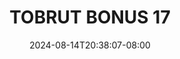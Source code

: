 --- 
title: "TOBRUT BONUS 17"
description: "  bokeh TOBRUT BONUS 17 dood full baru"
date: 2024-08-14T20:38:07-08:00
file_code: "d08893u8n6t1"
draft: false
cover: "xb3ha1gbjs2ik0h5.jpg"
tags: ["TOBRUT", "BONUS", "bokep-indo", "bokep-viral", "bokep-ig"]
length: 80
fld_id: "1398219"
foldername: ".Hijab Zilla Torbut  16 Video"
categories: [".Hijab Zilla Torbut  16 Video"]
views: 345
---